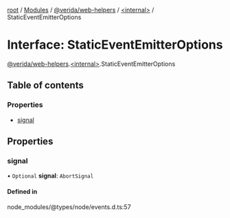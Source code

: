 [root](../README.md) / [Modules](../modules.md) / [@verida/web-helpers](../modules/verida_web_helpers.md) / [<internal\>](../modules/verida_web_helpers._internal_.md) / StaticEventEmitterOptions

# Interface: StaticEventEmitterOptions

[@verida/web-helpers](../modules/verida_web_helpers.md).[<internal\>](../modules/verida_web_helpers._internal_.md).StaticEventEmitterOptions

## Table of contents

### Properties

- [signal](verida_web_helpers._internal_.StaticEventEmitterOptions.md#signal)

## Properties

### signal

• `Optional` **signal**: `AbortSignal`

#### Defined in

node_modules/@types/node/events.d.ts:57

